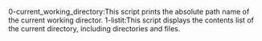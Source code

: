 0-current_working_directory:This script prints the absolute path name of the current working director.
1-listit:This script displays the contents list of the current directory, including directories and files.
